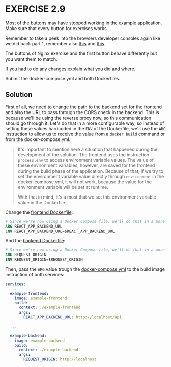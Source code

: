 # EXERCISE 2.9
Most of the buttons may have stopped working in the example application. Make sure that every button for exercises works.

Remember to take a peek into the browsers developer consoles again like we did back part 1, remember also [this](https://github.com/docker-hy/material-applications/tree/main/example-frontend#exercise-114---to-connect-to-backend) and [this](https://github.com/docker-hy/material-applications/tree/main/example-backend).

The buttons of Nginx exercise and the first button behave differently but you want them to match.

If you had to do any changes explain what you did and where.

Submit the docker-compose.yml and both Dockerfiles.

## Solution

First of all, we need to change the path to the backend set for the frontend and also the URL to pass through the CORS check in the backend. This is because we'll be using the reverse proxy now, so this communication should go through it. Let's do that in a more configurable way, so instead of setting these values hardcoded in the `ENV` of the Dockerfile, we'll use the `ARG` instruction to allow us to receive the value from a `docker build` command or from the docker-compose.yml.

> It's important to mention here a situation that happened during the development of the solution. The frontend uses the instruction `process.env` to access environment variable values. The value of these environment variables, however, are saved for the frontend during the build phase of the application. Because of that, if we try to set the environment variable value directly through `environment` in the docker-compose.yml, it will not work, because the value for the environment variable will be set at runtime.
>
> With that in mind, it's a must that we set this environment variable value in the Dockerfile.

Change the [frontend Dockerfile](example-frontend/Dockerfile):

```dockerfile
# Since we're now using a Docker Compose file, we'll do that in a more configurable way, using the ARG instruction and then passing its value to the ENV.
ARG REACT_APP_BACKEND_URL
ENV REACT_APP_BACKEND_URL=$REACT_APP_BACKEND_URL
```

And the [backend Dockerfile](example-backend/Dockerfile):

```dockerfile
# Since we're now using a Docker Compose file, we'll do that in a more configurable way, using the ARG instruction and then passing its value to the ENV.
ARG REQUEST_ORIGIN
ENV REQUEST_ORIGIN=$REQUEST_ORIGIN
```

Then, pass the `ARG` value trough the [docker-compose.yml](docker-compose.yml) to the build image instruction of both services:

```yml
services:
  ...
  example-frontend:
    image: example-frontend
    build:
      context: ./example-frontend
      args:
        REACT_APP_BACKEND_URL: http://localhost/api

  ...
  
  example-backend:
    image: example-backend
    build: 
      context: ./example-backend
      args:
        REQUEST_ORIGIN: http://localhost
```
